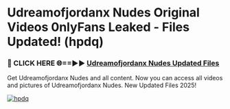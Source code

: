 # Udreamofjordanx Nudes Original Videos 0nlyFans Leaked - Files Updated! (hpdq)

<h3>🔴 CLICK HERE 🌐==►► <a href="https://tinyurl.com/y5r63du9" rel="nofollow">Udreamofjordanx Nudes Updated Files</a></h3>

Get Udreamofjordanx Nudes and all content. Now you can access all videos and pictures of Udreamofjordanx Nudes. New Updated Files 2025!

[![hpdq](https://i.imgur.com/UVo9nyh.gif)](https://tinyurl.com/y5r63du9)